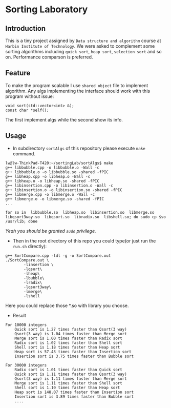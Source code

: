 # Sorting Laboratory #

## Introduction ##
This is a tiny project assigned by `Data structure and algorithm` course at `Harbin Institute of Technology`. We were asked to complement some sorting algorithms including `quick sort`, `heap sort`, `selection sort` and so on. Performance comparson is preferred.

## Feature ##
To make the program scalable I use `shared object` file to implement algorithm. Any algs implementing the interface should work with this program without issue:
```
void sort(std::vector<int> &);
const char *self();
```
The first implement algs while the second show its info.

## Usage ##
* In subdirectory `sortAlgs` of this repository please execute `make` command.

```
lw@lw-ThinkPad-T420:~/sortingLab/sortAlgs$ make
g++ libbubble.cpp -o libbubble.o -Wall -c
g++ libbubble.o -o libbubble.so -shared -fPIC
g++ libheap.cpp -o libheap.o -Wall -c
g++ libheap.o -o libheap.so -shared -fPIC
g++ libinsertion.cpp -o libinsertion.o -Wall -c
g++ libinsertion.o -o libinsertion.so -shared -fPIC
g++ libmerge.cpp -o libmerge.o -Wall -c
g++ libmerge.o -o libmerge.so -shared -fPIC
...

for so in  libbubble.so  libheap.so  libinsertion.so  libmerge.so  libqsort3way.so  libqsort.so  libradix.so  libshell.so; do sudo cp $so /usr/lib; done

```
*Yeah you should be granted `sudo` privilege.*


* Then in the root directory of this repo you could type(or just run the `run.sh` directly):
```
g++ SortCompare.cpp -ldl -g -o SortCompare.out
./SortCompare.out \
		-linsertion \
		-lqsort\
		-lheap\
		-lbubble\
		-lradix\
		-lqsort3way\
		-lmerge\
		-lshell

``` 
Here you could replace those *.so with library you choose.

 * Result
```
For 10000 integers
    Quick sort is 1.27 times faster than Qsort(3 way)
    Qsort(3 way) is 1.04 times faster than Merge sort
    Merge sort is 1.00 times faster than Radix sort
    Radix sort is 1.02 times faster than Shell sort
    Shell sort is 1.18 times faster than Heap sort
    Heap sort is 57.43 times faster than Insertion sort
    Insertion sort is 3.75 times faster than Bubble sort

For 30000 integers
    Radix sort is 1.01 times faster than Quick sort
    Quick sort is 1.11 times faster than Qsort(3 way)
    Qsort(3 way) is 1.11 times faster than Merge sort
    Merge sort is 1.11 times faster than Shell sort
    Shell sort is 1.10 times faster than Heap sort
    Heap sort is 148.07 times faster than Insertion sort
    Insertion sort is 3.89 times faster than Bubble sort
	....
```
